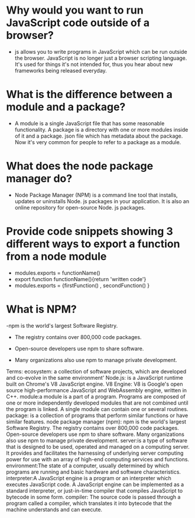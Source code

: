 # Why would you want to run JavaScript code outside of a browser?
- js allows you to write programs in JavaScript which can be run outside the browser. JavaScript is no longer just a browser scripting language. It's used for things it's not intended for, thus you hear about new frameworks being released everyday.

# What is the difference between a module and a package?
- A module is a single JavaScript file that has some reasonable functionality. A package is a directory with one or more modules inside of it and a package. json file which has metadata about the package. Now it's very common for people to refer to a package as a module.

# What does the node package manager do?
- Node Package Manager (NPM) is a command line tool that installs, updates or uninstalls Node. js packages in your application. It is also an online repository for open-source Node. js packages.

# Provide code snippets showing 3 different ways to export a function from a node module
- modules.exports = functionName()
- export function functionName(){return 'written code'}
- modules.exports = {firstFunction() , secondFunction() }


# What is NPM?
-npm is the world's largest Software Registry.

- The registry contains over 800,000 code packages.

- Open-source developers use npm to share software.

- Many organizations also use npm to manage private development.


Terms:
ecosystem: a collection of software projects, which are developed and co-evolve in the same environment'
Node.js: is a JavaScript runtime built on Chrome's V8 JavaScript engine.
V8 Engine: V8 is Google's open source high-performance JavaScript and WebAssembly engine, written in C++. 
module:a module is a part of a program. Programs are composed of one or more independently developed modules that are not combined until the program is linked. A single module can contain one or several routines.
package: is a collection of programs that perform similar functions or have similar features.
node package manager (npm): npm is the world's largest Software Registry. The registry contains over 800,000 code packages. Open-source developers use npm to share software. Many organizations also use npm to manage private development.
server:is a type of software that is designed to be used, operated and managed on a computing server. It provides and facilitates the harnessing of underlying server computing power for use with an array of high-end computing services and functions.
environment:The state of a computer, usually determined by which programs are running and basic hardware and software characteristics.
interpreter:A JavaScript engine is a program or an interpreter which executes JavaScript code. A JavaScript engine can be implemented as a standard interpreter, or just-in-time compiler that compiles JavaScript to bytecode in some form.
compiler: The source code is passed through a program called a compiler, which translates it into bytecode that the machine understands and can execute.
